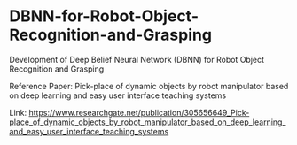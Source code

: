 # DBNN-for-Robot-Object-Recognition-and-Grasping
Development of Deep Belief Neural Network (DBNN) for Robot Object Recognition and Grasping

Reference Paper: Pick-place of dynamic objects by robot manipulator based on deep learning and easy user interface teaching systems

Link: https://www.researchgate.net/publication/305656649_Pick-place_of_dynamic_objects_by_robot_manipulator_based_on_deep_learning_and_easy_user_interface_teaching_systems
